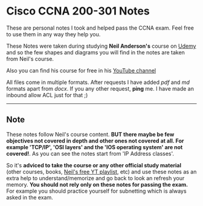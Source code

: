 # Cisco CCNA 200-301 Notes

These are personal notes I took and helped pass the CCNA exam. 
Feel free to use them in any way they help you.

These Notes were taken during studying **Neil Anderson's** course on [Udemy](https://www.udemy.com/course/ccna-complete/) and so the few shapes and diagrams you will find in the notes are taken from Neil's course.

Also you can find his course for free in his [YouTube channel](https://www.youtube.com/playlist?list=PLoL3y5BaIvw2heBYZd0MSUDsDtZRmbKJa)

All files come in multiple formats. After requests I have added *pdf* and *md* formats apart from *docx*. If you any other request, **ping** me. I have made an inbound allow ACL just for that ;)
***
## Note
These notes follow Neil's course content. __**BUT** there maybe be few objectives not covered in depth and other ones not covered at all. For example 'TCP/IP', 'OSI layers' and the 'IOS operating system' are not covered!__. As you can see the notes start from 'IP Address classes'. 

So it's __adviced to take the course or any other official study material__ (other courses, books, [Neil's free YT playlist](https://www.youtube.com/playlist?list=PLoL3y5BaIvw2heBYZd0MSUDsDtZRmbKJa), etc) and use these notes as an extra help to understand/memorize and go back to look an refresh your memory. __You should not rely only on these notes for passing the exam.__ For example you should practice yourself for subnetting which is always asked in the exam.